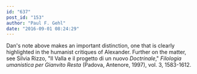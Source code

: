 ```yaml
---
id: "637"
post_id: "153"
author: "Paul F. Gehl"
date: "2016-09-01 08:24:29"
---
```

Dan's note above makes an important distinction, one that is clearly highlighted in the humanist critiques of Alexander. Further on the matter, see Silvia Rizzo, "Il Valla e il progetto di un nuovo <em>Doctrinale</em>," <em>Filologia umanistica per Gianvito Resta</em> (Padova, Antenore, 1997), vol. 3, 1583-1612.
